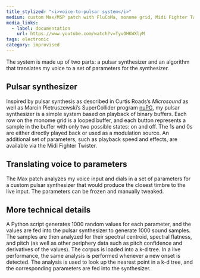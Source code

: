 ```yaml
---
title_stylized: "<i>voice-to-pulsar system</i>"
medium: custom Max/MSP patch with FluCoMa, monome grid, Midi Fighter Twister, microphone
media_links:
  - label: documentation
    url: https://www.youtube.com/watch?v=TyvOHKWXlyM
tags: electronic
category: improvised
---
```


The system is made up of two parts: a pulsar synthesizer and an algorithm that translates my voice to a set of parameters for the synthesizer. 

## Pulsar synthesizer

Inspired by pulsar synthesis as described in Curtis Roads’s *Microsound* as well as Marcin Pietruszewski’s SuperCollider program [nuPG](https://github.com/marcinpiet/nuPG_1.0), my pulsar synthesizer is a simple system based on playback of binary buffers. Each row on the monome grid is a looped buffer, and each button represents a sample in the buffer with only two possible states: on and off. The 1s and 0s are either directly played back or used as a modulation source. An additional set of parameters, such as playback speed and effects, are available via the Midi Fighter Twister.

## Translating voice to parameters

The Max patch analyzes my voice input and dials in a set of parameters for a custom pulsar synthesizer that would produce the closest timbre to the live input. The parameters can be frozen and manually tweaked. 

## More technical details

A Python script generates 1000 random values for each parameter, and the values are fed into the pulsar synthesizer to generate 1000 sound samples. The samples are then analyzed for their spectral centroid, spectral flatness, and pitch (as well as other periphery data such as pitch confidence and derivatives of the values). The corpus is loaded into a k-d tree. In a live performance, the same analysis is performed whenever a new onset is detected. The analysis is used to look up the nearest point in a k-d tree, and the corresponding parameters are fed into the synthesizer. 
